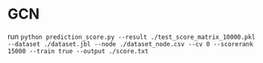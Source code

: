 # GCN

run
`python prediction_score.py --result ./test_score_matrix_10000.pkl --dataset ./dataset.jbl --node ./dataset_node.csv --cv 0 --scorerank 15000 --train true --output ./score.txt`

